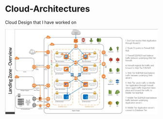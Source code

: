 # Cloud-Architectures
Cloud Design that I have worked on

![logo](https://github.com/rajdev0ps/Cloud-Architectures/blob/main/Reference%20Architecture.JPG)


